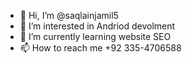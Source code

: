 - 👋 Hi, I’m @saqlainjamil5
- 👀 I’m interested in Andriod devolment 
- 🌱 I’m currently learning website SEO
- 📫 How to reach me +92 335-4706588

<!---
saqlainjamil5/saqlainjamil5 is a ✨ special ✨ repository because its `README.md` (this file) appears on your GitHub profile.
You can click the Preview link to take a look at your changes.
--->

